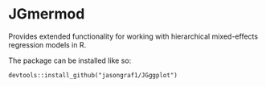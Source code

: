 # JGmermod
Provides extended functionality for working with hierarchical mixed-effects regression models in R.

The package can be installed like so:

```{r}
devtools::install_github("jasongraf1/JGggplot")
```
